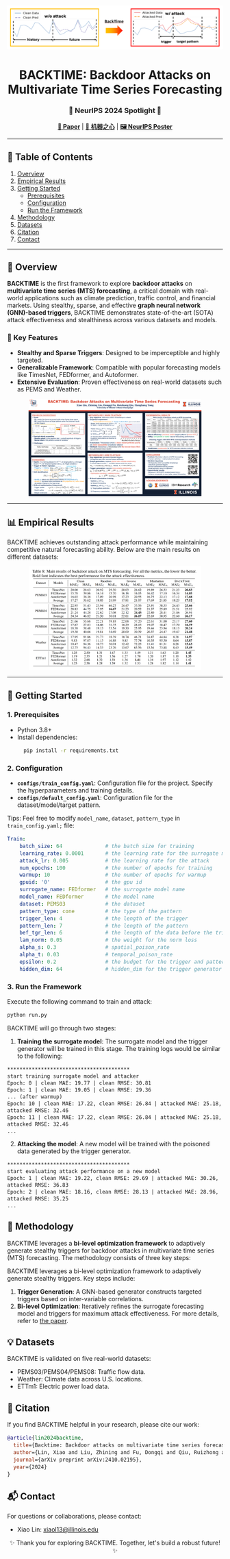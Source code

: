 <p align="center">
  <img src="Figs/icon.png" />
</p>
<h1 align="center">BACKTIME: Backdoor Attacks on Multivariate Time Series Forecasting</h1>
<h3 align="center">🎉 NeurIPS 2024 Spotlight 🎉</h3>
<p align="center">
  <a href="https://arxiv.org/abs/2410.02195"><strong>📄 Paper</strong></a> |
  <a href="https://www.jiqizhixin.com/articles/2024-11-15-4"><strong>📖 机器之心</strong></a> |
  <a href="https://neurips.cc/virtual/2024/poster/95645"><strong>🖼️ NeurIPS Poster</strong></a>
</p>

---

## 📜 Table of Contents
1. [Overview](#overview)
2. [Empirical Results](#empirical-results)
3. [Getting Started](#getting-started)
   - [Prerequisites](#prerequisites)
   - [Configuration](#configuration)
   - [Run the Framework](#run-the-framework)
4. [Methodology](#methodology)
5. [Datasets](#datasets)
6. [Citation](#citation)
7. [Contact](#contact)

---


<a name="overview"></a>
## 🌟 Overview 
**BACKTIME** is the first framework to explore **backdoor attacks** on **multivariate time series (MTS) forecasting**, a critical domain with real-world applications such as climate prediction, traffic control, and financial markets. Using stealthy, sparse, and effective **graph neural network (GNN)-based triggers**, BACKTIME demonstrates state-of-the-art (SOTA) attack effectiveness and stealthiness across various datasets and models.

### 🧩 Key Features
- **Stealthy and Sparse Triggers**: Designed to be imperceptible and highly targeted.
- **Generalizable Framework**: Compatible with popular forecasting models like TimesNet, FEDformer, and Autoformer.
- **Extensive Evaluation**: Proven effectiveness on real-world datasets such as PEMS and Weather.

<p align="center">
  <img src="Figs/poster.png" alt="Demo" width="80%">
</p>

---

<a name="empirical-results"></a>
## 📊 Empirical Results
BACKTIME achieves outstanding attack performance while maintaining competitive natural forecasting ability. Below are the main results on different datasets:

<p align="center">
  <img src="Figs/results.png" alt="Results" width="80%">
</p>

---

<a name="getting-started"></a>
## 🚀 Getting Started

<a name="prerequisites"></a>
### 1. Prerequisites
- Python 3.8+
- Install dependencies:
  ```bash
    pip install -r requirements.txt
  ```

<a name="configuration"></a>
### 2. Configuration
- **`configs/train_config.yaml`**: Configuration file for the project. Specify the hyperparameters and training details.
- **`configs/default_config.yaml`**: Configuration file for the dataset/model/target pattern.

[//]: # (insert a tip to modify the configuration file)
Tips: Feel free to modify `model_name`, `dataset`, `pattern_type` in `train_config.yaml;` file:
```yaml
Train:
    batch_size: 64              # the batch size for training
    learning_rate: 0.0001       # the learning rate for the surrogate model
    attack_lr: 0.005            # the learning rate for the attack
    num_epochs: 100             # the number of epochs for training
    warmup: 10                  # the number of epochs for warmup
    gpuid: '0'                  # the gpu id
    surrogate_name: FEDformer   # the surrogate model name
    model_name: FEDformer       # the model name 
    dataset: PEMS03             # the dataset
    pattern_type: cone          # the type of the pattern
    trigger_len: 4              # the length of the trigger
    pattern_len: 7              # the length of the pattern
    bef_tgr_len: 6              # the length of the data before the trigger to fed into the trigger generator
    lam_norm: 0.05              # the weight for the norm loss
    alpha_s: 0.3                # spatial_poison_rate
    alpha_t: 0.03               # temporal_poison_rate
    epsilon: 0.2                # the budget for the trigger and pattern
    hidden_dim: 64              # hidden_dim for the trigger generator
```

<a name="run-the-framework"></a>
### 3. Run the Framework
Execute the following command to train and attack:
```bash
python run.py
```

BACKTIME will go through two stages:

1. **Training the surrogate model**: The surrogate model and the trigger generator will be trained in this stage. The training logs would be similar to the following:

[//]: # (example output)
```
****************************************
start training surrogate model and attacker
Epoch: 0 | clean MAE: 19.77 | clean RMSE: 30.81
Epoch: 1 | clean MAE: 19.05 | clean RMSE: 29.36
... (after warmup)
Epoch: 10 | clean MAE: 17.22, clean RMSE: 26.84 | attacked MAE: 25.18, attacked RMSE: 32.46
Epoch: 11 | clean MAE: 17.22, clean RMSE: 26.84 | attacked MAE: 25.18, attacked RMSE: 32.46
...
```
2. **Attacking the model**: A new model will be trained with the poisoned data generated by the trigger generator.

```
****************************************
start evaluating attack performance on a new model
Epoch: 1 | clean MAE: 19.22, clean RMSE: 29.69 | attacked MAE: 30.26, attacked RMSE: 36.83
Epoch: 2 | clean MAE: 18.16, clean RMSE: 28.13 | attacked MAE: 28.96, attacked RMSE: 35.25
...
```

<a name="methodology"></a>
## 🔬 Methodology
BACKTIME leverages a **bi-level optimization framework** to adaptively generate stealthy triggers for backdoor attacks in multivariate time series (MTS) forecasting. The methodology consists of three key steps:

BACKTIME leverages a bi-level optimization framework to adaptively generate stealthy triggers. Key steps include:

1. **Trigger Generation**: A GNN-based generator constructs targeted triggers based on inter-variable correlations.
2. **Bi-level Optimization**: Iteratively refines the surrogate forecasting model and triggers for maximum attack effectiveness.
For more details, refer to [the paper](https://arxiv.org/abs/2410.02195).

<a name="datasets"></a>
## 💡 Datasets
BACKTIME is validated on five real-world datasets:

- PEMS03/PEMS04/PEMS08: Traffic flow data.
- Weather: Climate data across U.S. locations.
- ETTm1: Electric power load data.

<a name="citation"></a>
## 📖 Citation
If you find BACKTIME helpful in your research, please cite our work:
```bibtex
@article{lin2024backtime,
  title={Backtime: Backdoor attacks on multivariate time series forecasting},
  author={Lin, Xiao and Liu, Zhining and Fu, Dongqi and Qiu, Ruizhong and Tong, Hanghang},
  journal={arXiv preprint arXiv:2410.02195},
  year={2024}
}
```

<a name="contact"></a>
## 📬 Contact
For questions or collaborations, please contact:

- Xiao Lin: xiaol13@illinois.edu

<p align="center">✨ Thank you for exploring BACKTIME. Together, let's build a robust future! ✨</p> 